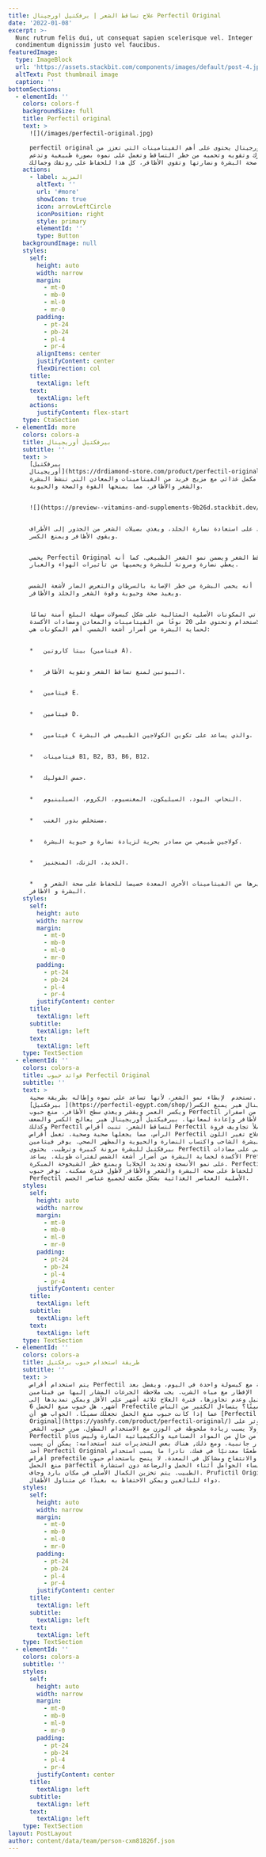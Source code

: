 ```yaml
---
title: علاج تساقط الشعر | برفكتيل اورجينال Perfectil Original
date: '2022-01-08'
excerpt: >-
  Nunc rutrum felis dui, ut consequat sapien scelerisque vel. Integer
  condimentum dignissim justo vel faucibus.
featuredImage:
  type: ImageBlock
  url: 'https://assets.stackbit.com/components/images/default/post-4.jpeg'
  altText: Post thumbnail image
  caption: ''
bottomSections:
  - elementId: ''
    colors: colors-f
    backgroundSize: full
    title: Perfectil original
    text: >
      ![](/images/perfectil-original.jpg)

      perfectil original برفكتيل اورجينال يحتوى على أهم الفيتامينات التي تعزز من
      صحة شعرك وتقويه وتحميه من خطر التساقط وتعمل على نموه بصورة طبيعية وتدعم
      صحة البشرة ونضارتها وتقوي الأظافر، كل هذا للحفاظ على رونقك وجمالك.
    actions:
      - label: المزيد
        altText: ''
        url: '#more'
        showIcon: true
        icon: arrowLeftCircle
        iconPosition: right
        style: primary
        elementId: ''
        type: Button
    backgroundImage: null
    styles:
      self:
        height: auto
        width: narrow
        margin:
          - mt-0
          - mb-0
          - ml-0
          - mr-0
        padding:
          - pt-24
          - pb-24
          - pl-4
          - pr-4
        alignItems: center
        justifyContent: center
        flexDirection: col
      title:
        textAlign: left
      text:
        textAlign: left
      actions:
        justifyContent: flex-start
    type: CtaSection
  - elementId: more
    colors: colors-a
    title: بيرفكتيل أوريجينال
    subtitle: ''
    text: >
      [بيرفكتيل
      أوريجينال](https://drdiamond-store.com/product/perfectil-original-30-tablets/)
      للشعر هو مكمل غذائي مع مزيج فريد من الفيتامينات والمعادن التي تنشط البشرة
      والشعر والأظافر، مما يمنحها القوة والصحة والحيوية.


      ![](https://preview--vitamins-and-supplements-9b26d.stackbit.dev/images/perfectil-original.jpg)


      يساعد على استعادة نضارة الجلد، ويغذي بصيلات الشعر من الجذور إلى الأطراف،
      ويقوي الأظافر ويمنع الكسر.


      يحمي Perfectil Original من تساقط الشعر ويضمن نمو الشعر الطبيعي. كما أنه
      يعطي نضارة ومرونة للبشرة ويحميها من تأثيرات الهواء والغبار.


      كما أنه يحمي البشرة من خطر الإصابة بالسرطان والتعرض الضار لأشعة الشمس،
      ويعيد صحة وحيوية وقوة الشعر والجلد والأظافر.


      تأتي المكونات الأصلية المثالية على شكل كبسولات سهلة البلع آمنة تمامًا
      للاستخدام وتحتوي على 20 نوعًا من الفيتامينات والمعادن ومضادات الأكسدة
      لحماية البشرة من أضرار أشعة الشمس. أهم المكونات هي:


      *   بيتا كاروتين (فيتامين A).


      *   البيوتين لمنع تساقط الشعر وتقوية الأظافر.


      *   فيتامين E.


      *   فيتامين D.


      *   فيتامين C والذي يساعد على تكوين الكولاجين الطبيعي في البشرة.


      *   فيتامينات B1, B2, B3, B6, B12.


      *   حمض الفوليك.


      *   النحاس، اليود، السيليكون، المغنسيوم، الكروم، السيلينيوم.


      *   مستخلص بذور العنب.


      *   كولاجين طبيعي من مصادر بحرية لزيادة نضارة و حيوية البشرة.


      *   الحديد، الزنك، المنجنيز.


      *   وغيرها من الفيتامينات الأخرى المعدة خصيصا للحفاظ على صحة الشعر و
      البشرة و الاظافر.
    styles:
      self:
        height: auto
        width: narrow
        margin:
          - mt-0
          - mb-0
          - ml-0
          - mr-0
        padding:
          - pt-24
          - pb-24
          - pl-4
          - pr-4
        justifyContent: center
      title:
        textAlign: left
      subtitle:
        textAlign: left
      text:
        textAlign: left
    type: TextSection
  - elementId: ''
    colors: colors-a
    title: فوائد حبوب Perfectil Original
    subtitle: ''
    text: >
      تستخدم  لإبطاء نمو الشعر، لأنها تساعد على نموه وإطاله بطريقة صحية.
      [بيرفكتيل ](https://perfectil-egypt.com/shop/)أوريجينال هير يمنع الكسر،
      ويكسر العمر ويقشر ويغذي سطح الأظافر. منع حبوب Perfectil الأصلية من اصفرار
      لون الأظافر وإعادة لمعانها. بيرفيكتيل أوريجينال هير يعالج الكسر والضعف،
      وكذلك Perfectil لتساقط الشعر. تنبت أقراص Perfectil وتملأ تجاويف فروة
      الرأس، مما يجعلها صحية وصحية. تعمل أقراص Perfectil على علاج تغير اللون
      ولون البشرة الشاحب واكتساب النضارة والحيوية والمظهر الصحي. يوفر فيتامين
      بيرفكتيل للبشرة مرونة كبيرة وترطيب. يحتوي Perfectil الأصلي على مضادات
      الأكسدة لحماية البشرة من أضرار أشعة الشمس لفترات طويلة. يساعد Prefectil
      على نمو الأنسجة وتجديد الخلايا ويمنع خطر الشيخوخة المبكرة. Perfectil مفيد
      للحفاظ على صحة البشرة والشعر والأظافر لأطول فترة ممكنة. توفر حبوب
      Perfectil الأصلية العناصر الغذائية بشكل مكثف لجميع عناصر الجسم.
    styles:
      self:
        height: auto
        width: narrow
        margin:
          - mt-0
          - mb-0
          - ml-0
          - mr-0
        padding:
          - pt-24
          - pb-24
          - pl-4
          - pr-4
        justifyContent: center
      title:
        textAlign: left
      subtitle:
        textAlign: left
      text:
        textAlign: left
    type: TextSection
  - elementId: ''
    colors: colors-a
    title: طريقة استخدام حبوب برفكتيل
    subtitle: ''
    text: >
      يتم استخدام أقراص Perfectil الأصلية مع كبسولة واحدة في اليوم، ويفضل بعد
      الإفطار مع مياه الشرب. يجب ملاحظة الجرعات المشار إليها من فيتامين
      بارفيكتيل وعدم تجاوزها. فترة العلاج ثلاثة أشهر على الأقل ويمكن تمديدها إلى
      6 أشهر. هل حبوب منع الحمل Prefectile تجعلك سمينًا؟ يتساءل الكثير من الناس
      عما إذا كانت حبوب منع الحمل تجعلك سمينًا. الجواب هو أن [Perfectil
      Original](https://yashfy.com/product/perfectil-original/) لا يؤثر على
      الوزن ولا يسبب زيادة ملحوظة في الوزن مع الاستخدام المطول. ضرر حبوب الشعر
      Perfectil plus هو منتج آمن خالٍ من المواد الصناعية والكيميائية الضارة وليس
      له أي آثار جانبية. ومع ذلك, هناك بعض التحذيرات عند استخدامه: يمكن أن يسبب
      أخذ Perfectil Original أحيانًا طعمًا معدنيًا في فمك. نادرا ما يسبب استخدام
      أقراص prefectile الإمساك والانتفاخ ومشاكل في المعدة. لا ينصح باستخدام حبوب
      منع الحمل parfectil للنساء الحوامل أثناء الحمل والرضاعة دون استشارة
      الطبيب. يتم تخزين الكمال الأصلي في مكان بارد وجاف. Prufictil Original هو
      دواء للبالغين ويمكن الاحتفاظ به بعيدًا عن متناول الأطفال.
    styles:
      self:
        height: auto
        width: narrow
        margin:
          - mt-0
          - mb-0
          - ml-0
          - mr-0
        padding:
          - pt-24
          - pb-24
          - pl-4
          - pr-4
        justifyContent: center
      title:
        textAlign: left
      subtitle:
        textAlign: left
      text:
        textAlign: left
    type: TextSection
  - elementId: ''
    colors: colors-a
    subtitle: ''
    styles:
      self:
        height: auto
        width: narrow
        margin:
          - mt-0
          - mb-0
          - ml-0
          - mr-0
        padding:
          - pt-24
          - pb-24
          - pl-4
          - pr-4
        justifyContent: center
      title:
        textAlign: left
      subtitle:
        textAlign: left
      text:
        textAlign: left
    type: TextSection
layout: PostLayout
author: content/data/team/person-cxm81826f.json
---
```

